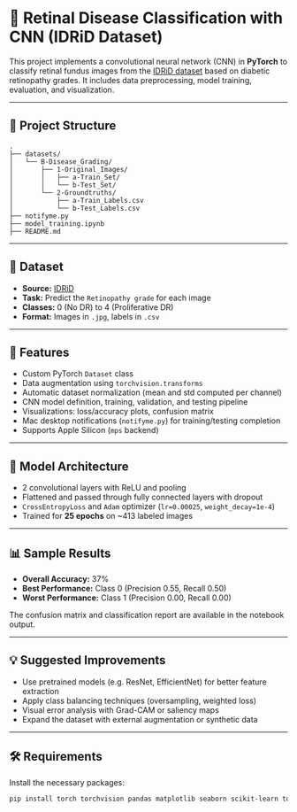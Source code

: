 # 🧠 Retinal Disease Classification with CNN (IDRiD Dataset)

This project implements a convolutional neural network (CNN) in **PyTorch** to classify retinal fundus images from the [IDRiD dataset](https://ieee-dataport.org/open-access/indian-diabetic-retinopathy-image-dataset-idrid) based on diabetic retinopathy grades. It includes data preprocessing, model training, evaluation, and visualization.

---

## 📂 Project Structure
```
.
├── datasets/
│   └── B-Disease_Grading/
│       ├── 1-Original_Images/
│       │   ├── a-Train_Set/
│       │   └── b-Test_Set/
│       └── 2-Groundtruths/
│           ├── a-Train_Labels.csv
│           └── b-Test_Labels.csv
├── notifyme.py
├── model_training.ipynb
├── README.md
```

---

## 🧪 Dataset

- **Source:** [IDRiD](https://ieee-dataport.org/open-access/indian-diabetic-retinopathy-image-dataset-idrid)
- **Task:** Predict the `Retinopathy grade` for each image
- **Classes:** 0 (No DR) to 4 (Proliferative DR)
- **Format:** Images in `.jpg`, labels in `.csv`

---

## 🧰 Features

- Custom PyTorch `Dataset` class
- Data augmentation using `torchvision.transforms`
- Automatic dataset normalization (mean and std computed per channel)
- CNN model definition, training, validation, and testing pipeline
- Visualizations: loss/accuracy plots, confusion matrix
- Mac desktop notifications (`notifyme.py`) for training/testing completion
- Supports Apple Silicon (`mps` backend)

---

## 🚀 Model Architecture

- 2 convolutional layers with ReLU and pooling
- Flattened and passed through fully connected layers with dropout
- `CrossEntropyLoss` and `Adam` optimizer (`lr=0.00025`, `weight_decay=1e-4`)
- Trained for **25 epochs** on ~413 labeled images

---

## 📊 Sample Results

- **Overall Accuracy:** 37%
- **Best Performance:** Class 0 (Precision 0.55, Recall 0.50)
- **Worst Performance:** Class 1 (Precision 0.00, Recall 0.00)

The confusion matrix and classification report are available in the notebook output.

---

## 💡 Suggested Improvements

- Use pretrained models (e.g. ResNet, EfficientNet) for better feature extraction
- Apply class balancing techniques (oversampling, weighted loss)
- Visual error analysis with Grad-CAM or saliency maps
- Expand the dataset with external augmentation or synthetic data

---

## 🛠 Requirements

Install the necessary packages:

```bash
pip install torch torchvision pandas matplotlib seaborn scikit-learn tqdm pillow
```
